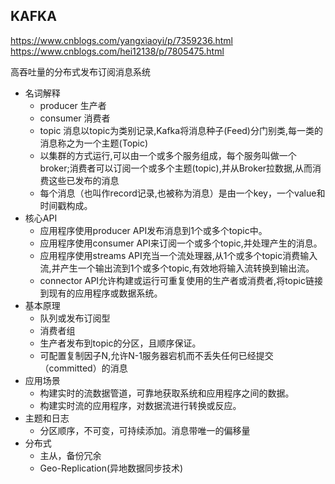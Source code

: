 ## KAFKA
https://www.cnblogs.com/yangxiaoyi/p/7359236.html
https://www.cnblogs.com/hei12138/p/7805475.html

高吞吐量的分布式发布订阅消息系统

* 名词解释
    * producer 生产者
    * consumer 消费者
    * topic 消息以topic为类别记录,Kafka将消息种子(Feed)分门别类,每一类的消息称之为一个主题(Topic)
    * 以集群的方式运行,可以由一个或多个服务组成，每个服务叫做一个broker;消费者可以订阅一个或多个主题(topic),并从Broker拉数据,从而消费这些已发布的消息
    * 每个消息（也叫作record记录,也被称为消息）是由一个key，一个value和时间戳构成。
* 核心API
    * 应用程序使用producer API发布消息到1个或多个topic中。
    * 应用程序使用consumer API来订阅一个或多个topic,并处理产生的消息。
    * 应用程序使用streams API充当一个流处理器,从1个或多个topic消费输入流,并产生一个输出流到1个或多个topic,有效地将输入流转换到输出流。
    * connector API允许构建或运行可重复使用的生产者或消费者,将topic链接到现有的应用程序或数据系统。 
* 基本原理
    * 队列或发布订阅型
    * 消费者组
    * 生产者发布到topic的分区，且顺序保证。
    * 可配置复制因子N,允许N-1服务器宕机而不丢失任何已经提交（committed）的消息
* 应用场景
    *  构建实时的流数据管道，可靠地获取系统和应用程序之间的数据。
    * 构建实时流的应用程序，对数据流进行转换或反应。
* 主题和日志
    * 分区顺序，不可变，可持续添加。消息带唯一的偏移量
* 分布式
    * 主从，备份冗余
    * Geo-Replication(异地数据同步技术)
